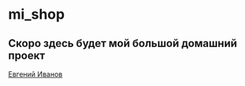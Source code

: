 # mi_shop

## Скоро здесь будет мой большой домашний проект

[Евгений Иванов](https://vk.com/engenivanov)